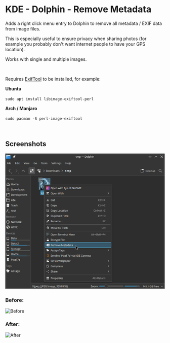 # KDE - Dolphin - Remove Metadata

Adds a right click menu entry to Dolphin to remove all metadata / EXIF data from image files.

This is especially useful to ensure privacy when sharing photos (for example you probably don't want internet people to have your GPS location).

Works with single and multiple images.

<br>

Requires [ExifTool](https://exiftool.org/) to be installed, for example:

**Ubuntu**

`sudo apt install libimage-exiftool-perl`

**Arch / Manjaro**

`sudo pacman -S perl-image-exiftool`

<br>

## Screenshots

![Remove Metadata](screenshots/popup.png)

### Before:

![Before](screenshots/before.png)

### After:

![After](screenshots/after.png)
